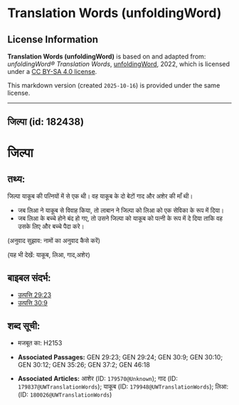 # Translation Words (unfoldingWord)

## License Information

**Translation Words (unfoldingWord)** is based on and adapted from: _unfoldingWord® Translation Words_, [unfoldingWord](https://unfoldingword.org/utw), 2022, which is licensed under a [CC BY-SA 4.0 license](https://creativecommons.org/licenses/by-sa/4.0/legalcode.en).

This markdown version (created `2025-10-16`) is provided under the same license.



--------------------------------

## जिल्पा (id: 182438)

जिल्पा
======

तथ्य:
-----

जिल्पा याकूब की पत्नियों में से एक थी। वह याकूब के दो बेटों गाद और अशेर की माँ थी।

* जब लिआ ने याकूब से विवाह किया, तो लाबान ने जिल्पा को लिआ को एक सेविका के रूप में दिया।
* जब लिआ के बच्चे होने बंद हो गए, तो उसने जिल्पा को याकूब को पत्नी के रूप में दे दिया ताकि वह उसके लिए और बच्चे पैदा करे।

(अनुवाद सुझाव: नामों का अनुवाद कैसे करें)

(यह भी देखें: याकूब, लिआ, गाद,अशेर)

बाइबल संदर्भ:
-------------

* [उत्पत्ति 29:23](https://ref.ly/Gen29:23)
* [उत्पत्ति 30:9](https://ref.ly/Gen30:9)

शब्द सूची:
----------

* मजबूत का: H2153

* **Associated Passages:** GEN 29:23; GEN 29:24; GEN 30:9; GEN 30:10; GEN 30:12; GEN 35:26; GEN 37:2; GEN 46:18
* **Associated Articles:** आशेर (ID: `179570@Unknown`); गाद (ID: `179837@UWTranslationWords`); याकूब (ID: `179948@UWTranslationWords`); लिआ: (ID: `180026@UWTranslationWords`)

